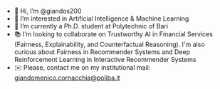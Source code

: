 - 👋 Hi, I’m @giandos200
- 👀 I’m interested in Artificial Intelligence & Machine Learning
- 👦 I’m currently a Ph.D. student at Polytechnic of Bari
- 📚 I’m looking to collaborate on Trustworthy AI in Financial Services (Fairness, Explainability, and Counterfactual Reasoning). I'm also curious about Fairness in Recommender Systems and Deep Reinforcement Learning in Interactive Recommender Systems
- ✉️ Please, contact me on my institutional mail: giandomenico.cornacchia@poliba.it

<!---
giandos200/giandos200 is a ✨ special ✨ repository because its `README.md` (this file) appears on your GitHub profile.
You can click the Preview link to take a look at your changes.
--->

